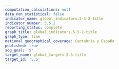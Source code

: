 ```yaml
---
computation_calculations: null
data_non_statistical: false
indicator_name: global_indicators.5-5-2-title
indicator_number: 5.5.2
reporting_status: complete
graph_title: global_indicators.5-5-2-title
graph_type: line
national_geographical_coverage: Cantabria y España
published: true
sdg_goal: '5'
target_name: global_targets.5-5-title
target_id: '5.5'
---
```

